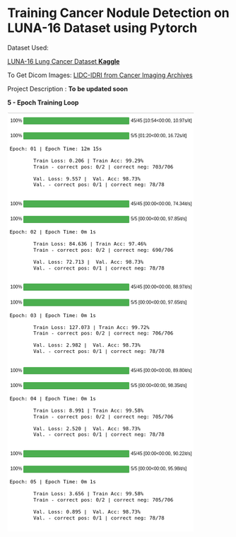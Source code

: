 # Training Cancer Nodule Detection on LUNA-16 Dataset using Pytorch



Dataset Used:

[LUNA-16 Lung Cancer Dataset **Kaggle**](https://www.kaggle.com/fanbyprinciple/luna-lung-cancer-dataset)

To Get Dicom Images: [LIDC-IDRI from Cancer Imaging Archives](https://wiki.cancerimagingarchive.net/display/Public/LIDC-IDRI)

Project Description : **To be updated soon**







**5 - Epoch Training Loop**

![LUNA16_Epochlog](LUNA16_Epochlog.png)
